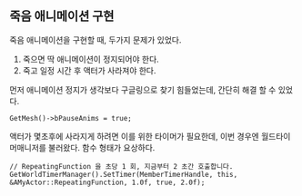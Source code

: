 ## 죽음 애니메이션 구현

죽음 애니메이션을 구현할 때, 두가지 문제가 있었다.

1.  죽으면 딱 애니메이션이 정지되어야 한다.
2.  죽고 일정 시간 후 액터가 사라져야 한다.

먼저 애니메이션 정지가 생각보다 구글링으로 찾기 힘들었는데, 간단히 해결 할 수 있었다.

```
GetMesh()->bPauseAnims = true;
```

액터가 몇초후에 사라지게 하려면 이를 위한 타이머가 필요한데, 이번 경우엔 월드타이머매니저를 불러왔다. 함수 형태가 요상하다.

```
// RepeatingFunction 을 초당 1 회, 지금부터 2 초간 호출합니다.
GetWorldTimerManager().SetTimer(MemberTimerHandle, this, &AMyActor::RepeatingFunction, 1.0f, true, 2.0f);
```